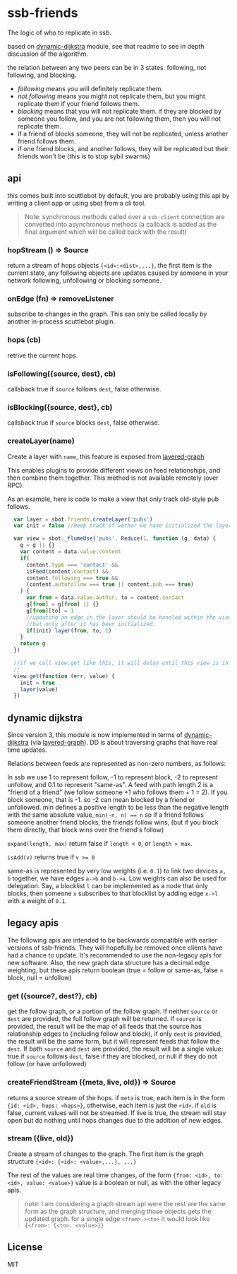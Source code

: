 # ssb-friends

The logic of who to replicate in ssb.

based on [dynamic-dijkstra](https://github.com/dominictarr/dynamic-dijkstra) module,
see that readme to see in depth discussion of the algorithm.

the relation between any two peers can be in 3 states.
following, not following, and blocking.


* _following_ means you will definitely replicate them.
* _not following_ means you might not replicate them,
but you might replicate them if your friend follows them.
* _blocking_ means that you will not replicate them.
  if they are blocked by someone you follow, and you are not following them, then you will not replicate them.
* if a friend of blocks someone, they will not be replicated, unless another friend follows them.
* if one friend blocks, and another follows, they will be replicated
  but their friends won't be (this is to stop sybil swarms)


## api

this comes built into scuttlebot by default, you are probably using this api by writing a client
app or using sbot from a cli tool.

> Note: synchronous methods called over a `ssb-client` connection are converted into asynchronous methods (a callback is added as the final argument which will be called back with the result)

<!-- TODO expose this as api? (collides with legacy get)
### getRaw (cb)

get the current state of the graph. it is of the form:

```
{
  <alice_id>: {<bob_id>:<dist>,...},...
}

```

where `<dist>` is a non-zero number. (negative indicates blocking).
a value of 1 < 1.5 is considered to mean "follows" and 0 < 0.5 is considered to mean "same as"
-->
### hopStream () => Source

return a stream of hops objects `{<id>:<dist>,...}`, the first item is the current state,
any following objects are updates caused by someone in your network following, unfollowing or blocking someone.

### onEdge (fn) => removeListener

subscribe to changes in the graph.
This can only be called locally by another in-process scuttlebot plugin.

### hops (cb)

retrive the current hops.

### isFollowing({source, dest}, cb)

callsback true if `source` follows `dest`, false otherwise.

### isBlocking({source, dest}, cb)

callsback true if `source` blocks `dest`, false otherwise.

### createLayer(name)

Create a layer with `name`, this feature is exposed from [layered-graph](https://github.com/dominictarr/layered-graph)

This enables plugins to provide different views on feed relationships, and then combine them together. This method is not available remotely (over RPC).

As an example, here is code to make a view that only track old-style pub follows.

``` js
  var layer = sbot.friends.createLayer('pubs')
  var init = false //keep track of wether we have initialized the layer.

  var view = sbot._flumeUse('pubs', Reduce(1, function (g, data) {
    g = g || {}
    var content = data.value.content
    if(
      content.type === 'contact' &&
      isFeed(content.contact) &&
      content.following === true &&
      (content.autofollow === true || content.pub === true)
    ) {
      var from = data.value.author, to = content.contact
      g[from] = g[from] || {}
      g[from][to] = 1
      //updating an edge in the layer should be handled within the view reduce function,
      //but only after it has been initialized.
      if(init) layer(from, to, 1)
    }
    return g
  })

  //if we call view.get like this, it will delay until this view is in sync with the main log.
  //
  view.get(function (err, value) {
    init = true
    layer(value)
  })

```

## dynamic dijkstra

Since version 3, this module is now implemented in terms of [dynamic-dijkstra](https://github.com/dominictarr/dynamic-dijkstra) (via [layered-graph](https://github.com/ssbc/layered-graph)).
DD is about traversing graphs that have real time updates.

Relations between feeds are represented as non-zero numbers, as follows:

In ssb we use 1 to represent follow, -1 to represent block, -2 to represent unfollow, and 0.1
to represent "same-as". A feed with path length 2 is a "friend of a friend" (we follow someone +1
who follows them + 1 = 2). If you block someone, that is -1. so -2 can mean blocked by a friend or unfollowed.
min defines a positive length to be less than the negative length with the same absolute value,
`min(-n, n) == n` so if a friend follows someone another friend blocks, the friends follow wins,
(but if you block them directly, that block wins over the friend's follow)

`expand(length, max)` return false if `length < 0`, or `length > max`.

`isAdd(v)` returns true if `v >= 0`

same-as is represented by very low weights (i.e. `0.1`)  to link two devices `a, b` together,
we have edges `a->b` and `b->a`. Low weights can also be used for delegation.
Say, a blocklist `l` can be implemented as a node that only blocks, then someone `x` subscribes
to that blocklist by adding edge `x->l` with a weight of `0.1`.



## legacy apis

The following apis are intended to be backwards compatible with earlier versions of ssb-friends.
They will hopefully be removed once clients have had a chance to update. It's recommended to
use the non-legacy apis for new software. Also, the new graph data structure has a decimal
edge weighting, but these apis return boolean (true = follow or same-as, false = block, null = unfollow)

### get ({source?, dest?}, cb)

get the follow graph, or a portion of the follow graph. If neither `source` or `dest` are provided,
the full follow graph will be returned. If `source` is provided, the result will be the map
of all feeds that the source has relationship edges to (including follow and block), if only
`dest` is provided, the result will be the same form, but it will represent feeds that follow the `dest`.
If _both_ `source` and `dest` are provided, the result will be a single value: true if `source` follows `dest`, false if they are blocked, or null if they do not follow (or have unfollowed)

### createFriendStream ({meta, live, old}) => Source

returns a source stream of the hops. if `meta` is true,
each item is in the form `{id: <id>, hops: <hops>}`, otherwise, each item is just the `<id>`.
if `old` is false, current values will not be streamed. If live is true, the stream will stay open
but do nothing until hops changes due to the addition of new edges.

### stream ({live, old})

Create a stream of changes to the graph.
The first item is the graph structure
`{<id>: {<id>: <value>,...}, ...}`

The rest of the values are real time changes, of the form `{from: <id>, to: <id>, value: <value>}`
value is a boolean or null, as with the other legacy apis.

> note: I am considering a graph stream api were the rest are the same form as the graph structure,
and merging those objects gets the updated graph. for a single edge `<from>-><to>`
it would look like `{<from>: {<to>: <value>}}`

## License

MIT





